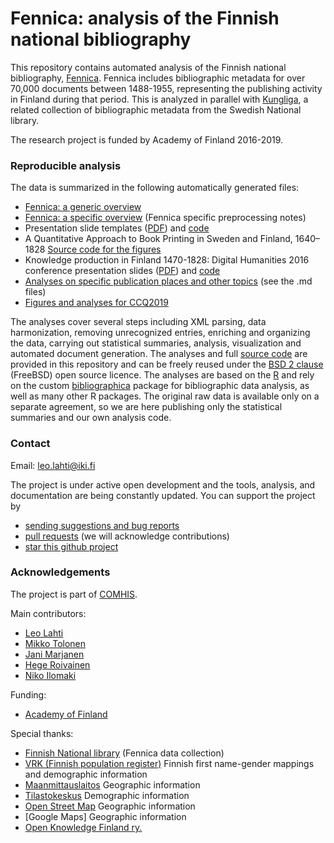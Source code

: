 Fennica: analysis of the Finnish national bibliography
============================================

This repository contains automated analysis of the Finnish national bibliography, [Fennica](http://www.kansalliskirjasto.fi/kirjastoala/fennica.html). Fennica includes bibliographic metadata for over 70,000 documents between 1488-1955, representing the publishing activity in Finland during that period. This is analyzed in parallel with [Kungliga](https://github.com/comhis/kungliga), a related collection of bibliographic metadata from the Swedish National library.

The research project is funded by Academy of Finland 2016-2019.


### Reproducible analysis

The data is summarized in the following automatically generated files:

 * [Fennica: a generic overview](https://github.com/comhis/fennica/blob/master/inst/examples/overview.md)
 * [Fennica: a specific overview](https://github.com/comhis/fennica/blob/master/inst/examples/summary.md) (Fennica specific preprocessing notes)
 * Presentation slide templates ([PDF](https://github.com/comhis/fennica/blob/master/inst/examples/slidetemplates.pdf)) and [code](inst/examples/slidetemplates.Rmd)
 * A Quantitative Approach to Book Printing in Sweden and Finland, 1640–1828 [Source code for the figures](https://github.com/COMHIS/fennica/blob/master/inst/examples/201808-HistoricalMethods-Figures.Rmd)
 * Knowledge production in Finland 1470-1828: Digital Humanities 2016 conference presentation slides ([PDF](https://github.com/comhis/fennica/blob/master/inst/examples/20160715-Krakow-Fennica.pdf)) and [code](inst/examples/20160715-Krakow-Fennica.pdf)
 * [Analyses on specific publication places and other topics](https://github.com/comhis/fennica/tree/master/inst/examples) (see the .md files) 
 * [Figures and analyses for CCQ2019](https://gitlab.com/COMHIS/CCQ2018/blob/master/Figures.pdf)

The analyses cover several steps including XML parsing, data
harmonization, removing unrecognized entries, enriching and organizing
the data, carrying out statistical summaries, analysis, visualization
and automated document generation. The analyses and full [source
code](https://github.com/comhis/fennica/blob/master/inst/examples/main.R)
are provided in this repository and can be freely reused under the
[BSD 2 clause](https://opensource.org/licenses/BSD-2-Clause) (FreeBSD)
open source licence. The analyses are based on the
[R](http://r-project.org) and rely on the custom
[bibliographica](https://github.com/comhis/bibliographica) package
for bibliographic data analysis, as well as many other R packages. The
original raw data is available only on a separate agreement, so we are
here publishing only the statistical summaries and our own analysis
code.


### Contact

Email: leo.lahti@iki.fi

The project is under active open development and the tools, analysis,
and documentation are being constantly updated. You can support the
project by

  * [sending suggestions and bug reports](https://github.com/comhis/fennica/issues)
  * [pull requests](https://github.com/comhis/fennica/) (we will acknowledge contributions)
  * [star this github project](http://github.com/comhis/fennica/)


### Acknowledgements


The project is part of [COMHIS](http://comhis.github.io/).


Main contributors:

  * [Leo Lahti](https://github.com/antagomir/)
  * [Mikko Tolonen](https://github.com/orgs/comhis/people/tolonen)
  * [Jani Marjanen](jmarjane)
  * [Hege Roivainen](hegroiva)  
  * [Niko Ilomaki](https://github.com/NVI/)


Funding:

  * [Academy of Finland](https://www.kansalliskirjasto.fi/en/projects/comhis-computational-history-and-the-transformation-of-public-discourse-in-finland-1640)


Special thanks:

  * [Finnish National library](https://www.kansalliskirjasto.fi/en/) (Fennica data collection)
  * [VRK (Finnish population register)](http://vrk.fi) Finnish first name-gender
    mappings and demographic information
  * [Maanmittauslaitos](http://mml.fi) Geographic information
  * [Tilastokeskus](http://www.tilastokeskus.fi/) Demographic information
  * [Open Street Map](https://www.openstreetmap.org) Geographic information
  * [Google Maps] Geographic information  
  * [Open Knowledge Finland ry.](http://fi.okfn.org/) 

